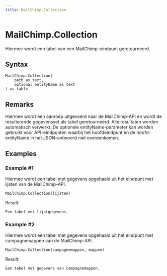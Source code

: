 ```yaml
---
title: MailChimp.Collection
---
```


# MailChimp.Collection


Hiermee wordt een tabel van een MailChimp-eindpunt geretourneerd.


## Syntax

```powerquery
MailChimp.Collection(
    path as text,
    optional entityName as text
) as table
```


## Remarks

Hiermee wordt een aanroep uitgevoerd naar de MailChimp-API en wordt de resulterende gegevensset als tabel geretourneerd. Alle resultaten worden automatisch verwerkt. De optionele entityName-parameter kan worden gebruikt voor API-eindpunten waarbij het hoofdeindpunt en de hoofd-entityName in het JSON-antwoord niet overeenkomen.


## Examples

### Example #1 
Hiermee wordt een tabel met gegevens opgehaald uit het eindpunt met lijsten van de MailChimp-API.
```powerquery
MailChimp.Collection(lijsten)
```

Result: 
```powerquery
Een tabel met lijstgegevens.
```


### Example #2 
Hiermee wordt een tabel met gegevens opgehaald uit het eindpunt met campagnemappen van de MailChimp-API.
```powerquery
MailChimp.Collection(campagnemappen, mappen)
```

Result: 
```powerquery
Een tabel met gegevens van campagnemappen.
```



